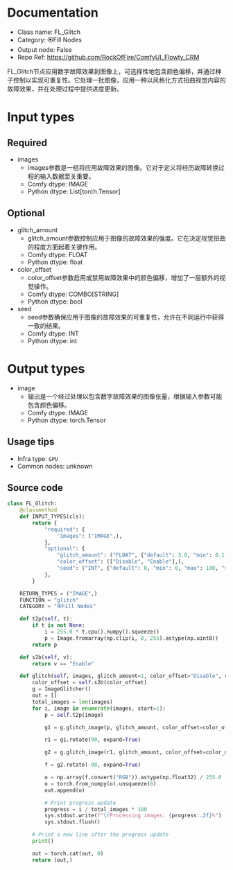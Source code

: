 
# Documentation
- Class name: FL_Glitch
- Category: 🏵️Fill Nodes
- Output node: False
- Repo Ref: https://github.com/RockOfFire/ComfyUI_Flowty_CRM

FL_Glitch节点应用数字故障效果到图像上，可选择性地包含颜色偏移，并通过种子控制以实现可重复性。它处理一批图像，应用一种以风格化方式扭曲视觉内容的故障效果，并在处理过程中提供进度更新。

# Input types
## Required
- images
    - images参数是一组将应用故障效果的图像。它对于定义将经历故障转换过程的输入数据至关重要。
    - Comfy dtype: IMAGE
    - Python dtype: List[torch.Tensor]
## Optional
- glitch_amount
    - glitch_amount参数控制应用于图像的故障效果的强度。它在决定视觉扭曲的程度方面起着关键作用。
    - Comfy dtype: FLOAT
    - Python dtype: float
- color_offset
    - color_offset参数启用或禁用故障效果中的颜色偏移，增加了一层额外的视觉操作。
    - Comfy dtype: COMBO[STRING]
    - Python dtype: bool
- seed
    - seed参数确保应用于图像的故障效果的可重复性，允许在不同运行中获得一致的结果。
    - Comfy dtype: INT
    - Python dtype: int

# Output types
- image
    - 输出是一个经过处理以包含数字故障效果的图像张量，根据输入参数可能包含颜色偏移。
    - Comfy dtype: IMAGE
    - Python dtype: torch.Tensor


## Usage tips
- Infra type: `GPU`
- Common nodes: unknown


## Source code
```python
class FL_Glitch:
    @classmethod
    def INPUT_TYPES(cls):
        return {
            "required": {
                "images": ("IMAGE",),
            },
            "optional": {
                "glitch_amount": ("FLOAT", {"default": 3.0, "min": 0.1, "max": 10.0, "step": 0.01}),
                "color_offset": (["Disable", "Enable"],),
                "seed": ("INT", {"default": 0, "min": 0, "max": 100, "step": 1}),
            },
        }

    RETURN_TYPES = ("IMAGE",)
    FUNCTION = "glitch"
    CATEGORY = "🏵️Fill Nodes"

    def t2p(self, t):
        if t is not None:
            i = 255.0 * t.cpu().numpy().squeeze()
            p = Image.fromarray(np.clip(i, 0, 255).astype(np.uint8))
        return p

    def s2b(self, v):
        return v == "Enable"

    def glitch(self, images, glitch_amount=1, color_offset="Disable", seed=0):
        color_offset = self.s2b(color_offset)
        g = ImageGlitcher()
        out = []
        total_images = len(images)
        for i, image in enumerate(images, start=1):
            p = self.t2p(image)

            g1 = g.glitch_image(p, glitch_amount, color_offset=color_offset, seed=seed)

            r1 = g1.rotate(90, expand=True)

            g2 = g.glitch_image(r1, glitch_amount, color_offset=color_offset, seed=seed)

            f = g2.rotate(-90, expand=True)

            o = np.array(f.convert("RGB")).astype(np.float32) / 255.0
            o = torch.from_numpy(o).unsqueeze(0)
            out.append(o)

            # Print progress update
            progress = i / total_images * 100
            sys.stdout.write(f"\rProcessing images: {progress:.2f}%")
            sys.stdout.flush()

        # Print a new line after the progress update
        print()

        out = torch.cat(out, 0)
        return (out,)

```
